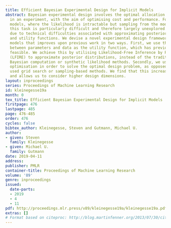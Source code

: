 ```yaml
---
title: Efficient Bayesian Experimental Design for Implicit Models
abstract: Bayesian experimental design involves the optimal allocation of resources
  in an experiment, with the aim of optimising cost and performance. For implicit
  models, where the likelihood is intractable but sampling from the model is possible,
  this task is particularly difficult and therefore largely unexplored. This is mainly
  due to technical difficulties associated with approximating posterior distributions
  and utility functions. We devise a novel experimental design framework for implicit
  models that improves upon previous work in two ways. First, we use the mutual information
  between parameters and data as the utility function, which has previously not been
  feasible. We achieve this by utilising Likelihood-Free Inference by Ratio Estimation
  (LFIRE) to approximate posterior distributions, instead of the traditional approximate
  Bayesian computation or synthetic likelihood methods. Secondly, we use Bayesian
  optimisation in order to solve the optimal design problem, as opposed to the typically
  used grid search or sampling-based methods. We find that this increases efficiency
  and allows us to consider higher design dimensions.
layout: inproceedings
series: Proceedings of Machine Learning Research
id: kleinegesse19a
month: 0
tex_title: Efficient Bayesian Experimental Design for Implicit Models
firstpage: 476
lastpage: 485
page: 476-485
order: 476
cycles: false
bibtex_author: Kleinegesse, Steven and Gutmann, Michael U.
author:
- given: Steven
  family: Kleinegesse
- given: Michael U.
  family: Gutmann
date: 2019-04-11
address: 
publisher: PMLR
container-title: Proceedings of Machine Learning Research
volume: '89'
genre: inproceedings
issued:
  date-parts:
  - 2019
  - 4
  - 11
pdf: http://proceedings.mlr.press/v89/kleinegesse19a/kleinegesse19a.pdf
extras: []
# Format based on citeproc: http://blog.martinfenner.org/2013/07/30/citeproc-yaml-for-bibliographies/
---
```

